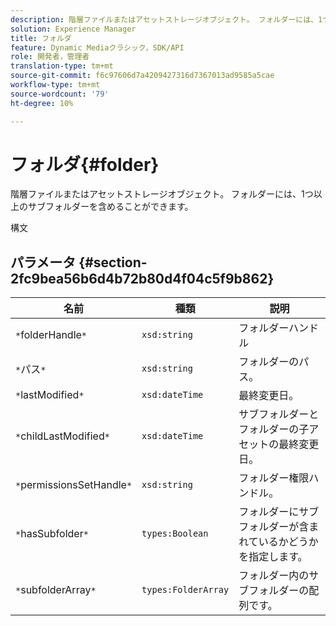 ```yaml
---
description: 階層ファイルまたはアセットストレージオブジェクト。 フォルダーには、1つ以上のサブフォルダーを含めることができます。
solution: Experience Manager
title: フォルダ
feature: Dynamic Mediaクラシック，SDK/API
role: 開発者，管理者
translation-type: tm+mt
source-git-commit: f6c97606d7a4209427316d7367013ad9585a5cae
workflow-type: tm+mt
source-wordcount: '79'
ht-degree: 10%

---
```



# フォルダ{#folder}

階層ファイルまたはアセットストレージオブジェクト。 フォルダーには、1つ以上のサブフォルダーを含めることができます。

構文

## パラメータ {#section-2fc9bea56b6d4b72b80d4f04c5f9b862}

| 名前 | 種類 | 説明 |
|---|---|---|
| `*`folderHandle`*` | `xsd:string` | フォルダーハンドル |
| `*`パス`*` | `xsd:string` | フォルダーのパス。 |
| `*`lastModified`*` | `xsd:dateTime` | 最終変更日。 |
| `*`childLastModified`*` | `xsd:dateTime` | サブフォルダーとフォルダーの子アセットの最終変更日。 |
| `*`permissionsSetHandle`*` | `xsd:string` | フォルダー権限ハンドル。 |
| `*`hasSubfolder`*` | `types:Boolean` | フォルダーにサブフォルダーが含まれているかどうかを指定します。 |
| `*`subfolderArray`*` | `types:FolderArray` | フォルダー内のサブフォルダーの配列です。 |

